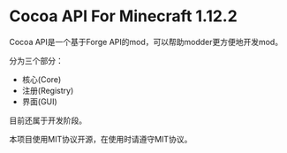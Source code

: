 # Cocoa API For Minecraft 1.12.2

Cocoa API是一个基于Forge API的mod，可以帮助modder更方便地开发mod。

分为三个部分：

* 核心(Core)
* 注册(Registry)
* 界面(GUI)

目前还属于开发阶段。

本项目使用MIT协议开源，在使用时请遵守MIT协议。